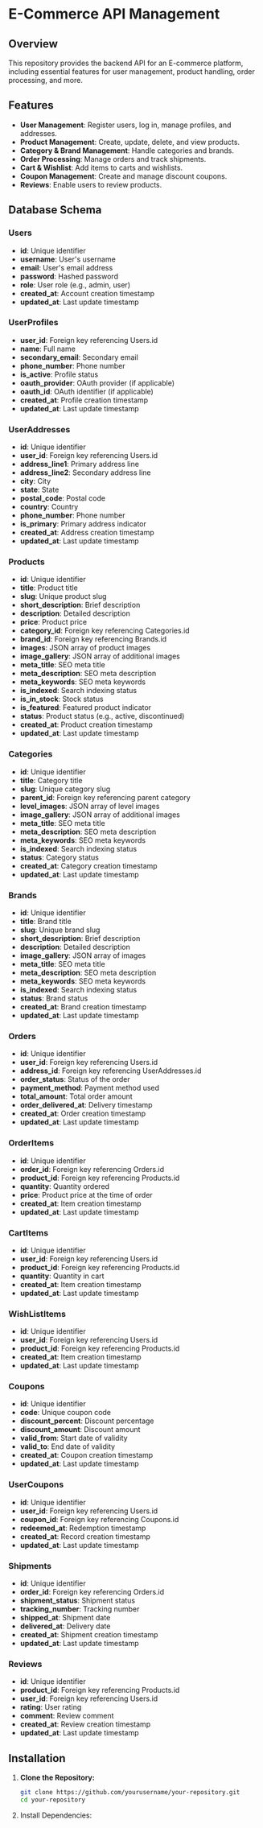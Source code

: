 # E-Commerce API Management

## Overview

This repository provides the backend API for an E-commerce platform, including essential features for user management, product handling, order processing, and more.

## Features

- **User Management**: Register users, log in, manage profiles, and addresses.
- **Product Management**: Create, update, delete, and view products.
- **Category & Brand Management**: Handle categories and brands.
- **Order Processing**: Manage orders and track shipments.
- **Cart & Wishlist**: Add items to carts and wishlists.
- **Coupon Management**: Create and manage discount coupons.
- **Reviews**: Enable users to review products.

## Database Schema

### Users
- **id**: Unique identifier
- **username**: User's username
- **email**: User's email address
- **password**: Hashed password
- **role**: User role (e.g., admin, user)
- **created_at**: Account creation timestamp
- **updated_at**: Last update timestamp

### UserProfiles
- **user_id**: Foreign key referencing Users.id
- **name**: Full name
- **secondary_email**: Secondary email
- **phone_number**: Phone number
- **is_active**: Profile status
- **oauth_provider**: OAuth provider (if applicable)
- **oauth_id**: OAuth identifier (if applicable)
- **created_at**: Profile creation timestamp
- **updated_at**: Last update timestamp

### UserAddresses
- **id**: Unique identifier
- **user_id**: Foreign key referencing Users.id
- **address_line1**: Primary address line
- **address_line2**: Secondary address line
- **city**: City
- **state**: State
- **postal_code**: Postal code
- **country**: Country
- **phone_number**: Phone number
- **is_primary**: Primary address indicator
- **created_at**: Address creation timestamp
- **updated_at**: Last update timestamp

### Products
- **id**: Unique identifier
- **title**: Product title
- **slug**: Unique product slug
- **short_description**: Brief description
- **description**: Detailed description
- **price**: Product price
- **category_id**: Foreign key referencing Categories.id
- **brand_id**: Foreign key referencing Brands.id
- **images**: JSON array of product images
- **image_gallery**: JSON array of additional images
- **meta_title**: SEO meta title
- **meta_description**: SEO meta description
- **meta_keywords**: SEO meta keywords
- **is_indexed**: Search indexing status
- **is_in_stock**: Stock status
- **is_featured**: Featured product indicator
- **status**: Product status (e.g., active, discontinued)
- **created_at**: Product creation timestamp
- **updated_at**: Last update timestamp

### Categories
- **id**: Unique identifier
- **title**: Category title
- **slug**: Unique category slug
- **parent_id**: Foreign key referencing parent category
- **level_images**: JSON array of level images
- **image_gallery**: JSON array of additional images
- **meta_title**: SEO meta title
- **meta_description**: SEO meta description
- **meta_keywords**: SEO meta keywords
- **is_indexed**: Search indexing status
- **status**: Category status
- **created_at**: Category creation timestamp
- **updated_at**: Last update timestamp

### Brands
- **id**: Unique identifier
- **title**: Brand title
- **slug**: Unique brand slug
- **short_description**: Brief description
- **description**: Detailed description
- **image_gallery**: JSON array of images
- **meta_title**: SEO meta title
- **meta_description**: SEO meta description
- **meta_keywords**: SEO meta keywords
- **is_indexed**: Search indexing status
- **status**: Brand status
- **created_at**: Brand creation timestamp
- **updated_at**: Last update timestamp

### Orders
- **id**: Unique identifier
- **user_id**: Foreign key referencing Users.id
- **address_id**: Foreign key referencing UserAddresses.id
- **order_status**: Status of the order
- **payment_method**: Payment method used
- **total_amount**: Total order amount
- **order_delivered_at**: Delivery timestamp
- **created_at**: Order creation timestamp
- **updated_at**: Last update timestamp

### OrderItems
- **id**: Unique identifier
- **order_id**: Foreign key referencing Orders.id
- **product_id**: Foreign key referencing Products.id
- **quantity**: Quantity ordered
- **price**: Product price at the time of order
- **created_at**: Item creation timestamp
- **updated_at**: Last update timestamp

### CartItems
- **id**: Unique identifier
- **user_id**: Foreign key referencing Users.id
- **product_id**: Foreign key referencing Products.id
- **quantity**: Quantity in cart
- **created_at**: Item creation timestamp
- **updated_at**: Last update timestamp

### WishListItems
- **id**: Unique identifier
- **user_id**: Foreign key referencing Users.id
- **product_id**: Foreign key referencing Products.id
- **created_at**: Item creation timestamp
- **updated_at**: Last update timestamp

### Coupons
- **id**: Unique identifier
- **code**: Unique coupon code
- **discount_percent**: Discount percentage
- **discount_amount**: Discount amount
- **valid_from**: Start date of validity
- **valid_to**: End date of validity
- **created_at**: Coupon creation timestamp
- **updated_at**: Last update timestamp

### UserCoupons
- **id**: Unique identifier
- **user_id**: Foreign key referencing Users.id
- **coupon_id**: Foreign key referencing Coupons.id
- **redeemed_at**: Redemption timestamp
- **created_at**: Record creation timestamp
- **updated_at**: Last update timestamp

### Shipments
- **id**: Unique identifier
- **order_id**: Foreign key referencing Orders.id
- **shipment_status**: Shipment status
- **tracking_number**: Tracking number
- **shipped_at**: Shipment date
- **delivered_at**: Delivery date
- **created_at**: Shipment creation timestamp
- **updated_at**: Last update timestamp

### Reviews
- **id**: Unique identifier
- **product_id**: Foreign key referencing Products.id
- **user_id**: Foreign key referencing Users.id
- **rating**: User rating
- **comment**: Review comment
- **created_at**: Review creation timestamp
- **updated_at**: Last update timestamp

## Installation

1. **Clone the Repository:**
   ```bash
   git clone https://github.com/yourusername/your-repository.git
   cd your-repository
2. Install Dependencies:
